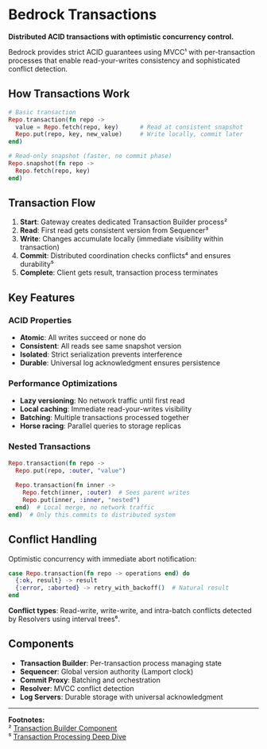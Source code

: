 # Bedrock Transactions

**Distributed ACID transactions with optimistic concurrency control.**

Bedrock provides strict ACID guarantees using MVCC¹ with per-transaction processes that enable read-your-writes consistency and sophisticated conflict detection.

## How Transactions Work

```elixir
# Basic transaction
Repo.transaction(fn repo ->
  value = Repo.fetch(repo, key)      # Read at consistent snapshot
  Repo.put(repo, key, new_value)     # Write locally, commit later
end)

# Read-only snapshot (faster, no commit phase)
Repo.snapshot(fn repo ->
  Repo.fetch(repo, key)
end)
```

## Transaction Flow

1. **Start**: Gateway creates dedicated Transaction Builder process²
2. **Read**: First read gets consistent version from Sequencer³
3. **Write**: Changes accumulate locally (immediate visibility within transaction)
4. **Commit**: Distributed coordination checks conflicts⁴ and ensures durability⁵
5. **Complete**: Client gets result, transaction process terminates

## Key Features

### ACID Properties
- **Atomic**: All writes succeed or none do
- **Consistent**: All reads see same snapshot version
- **Isolated**: Strict serialization prevents interference  
- **Durable**: Universal log acknowledgment ensures persistence

### Performance Optimizations
- **Lazy versioning**: No network traffic until first read
- **Local caching**: Immediate read-your-writes visibility
- **Batching**: Multiple transactions processed together
- **Horse racing**: Parallel queries to storage replicas

### Nested Transactions
```elixir
Repo.transaction(fn repo ->
  Repo.put(repo, :outer, "value")
  
  Repo.transaction(fn inner ->
    Repo.fetch(inner, :outer)  # Sees parent writes
    Repo.put(inner, :inner, "nested")
  end)  # Local merge, no network traffic
end)  # Only this commits to distributed system
```

## Conflict Handling

Optimistic concurrency with immediate abort notification:

```elixir
case Repo.transaction(fn repo -> operations end) do
  {:ok, result} -> result
  {:error, :aborted} -> retry_with_backoff()  # Natural result
end
```

**Conflict types**: Read-write, write-write, and intra-batch conflicts detected by Resolvers using interval trees⁶.

## Components

- **Transaction Builder**: Per-transaction process managing state
- **Sequencer**: Global version authority (Lamport clock)
- **Commit Proxy**: Batching and orchestration  
- **Resolver**: MVCC conflict detection
- **Log Servers**: Durable storage with universal acknowledgment

---

**Footnotes:**  
² [Transaction Builder Component](../components/control-plane/transaction-builder.md)  
⁵ [Transaction Processing Deep Dive](../deep-dives/transactions.md)  